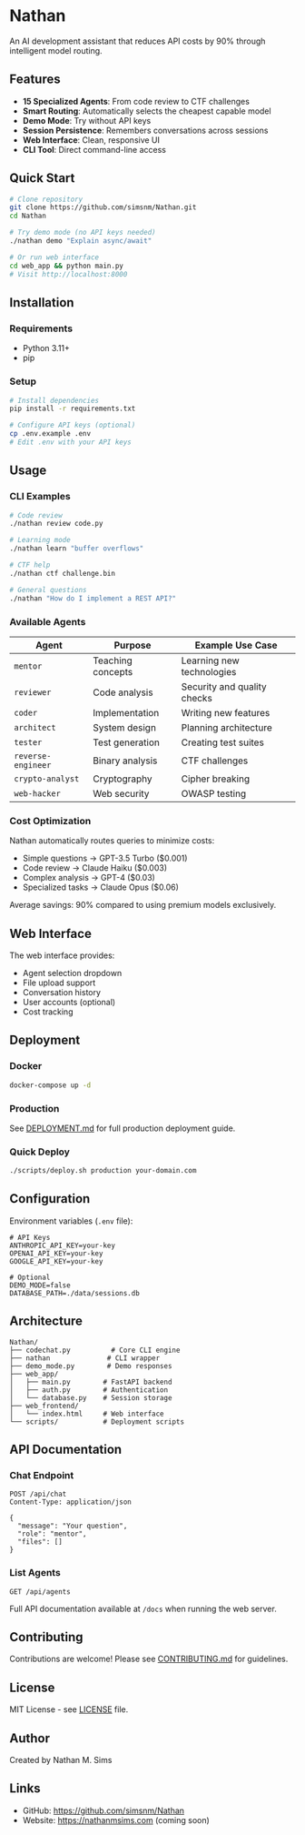 # Nathan

An AI development assistant that reduces API costs by 90% through intelligent model routing.

## Features

- **15 Specialized Agents**: From code review to CTF challenges
- **Smart Routing**: Automatically selects the cheapest capable model
- **Demo Mode**: Try without API keys
- **Session Persistence**: Remembers conversations across sessions
- **Web Interface**: Clean, responsive UI
- **CLI Tool**: Direct command-line access

## Quick Start

```bash
# Clone repository
git clone https://github.com/simsnm/Nathan.git
cd Nathan

# Try demo mode (no API keys needed)
./nathan demo "Explain async/await"

# Or run web interface
cd web_app && python main.py
# Visit http://localhost:8000
```

## Installation

### Requirements
- Python 3.11+
- pip

### Setup
```bash
# Install dependencies
pip install -r requirements.txt

# Configure API keys (optional)
cp .env.example .env
# Edit .env with your API keys
```

## Usage

### CLI Examples
```bash
# Code review
./nathan review code.py

# Learning mode
./nathan learn "buffer overflows"

# CTF help
./nathan ctf challenge.bin

# General questions
./nathan "How do I implement a REST API?"
```

### Available Agents

| Agent | Purpose | Example Use Case |
|-------|---------|-----------------|
| `mentor` | Teaching concepts | Learning new technologies |
| `reviewer` | Code analysis | Security and quality checks |
| `coder` | Implementation | Writing new features |
| `architect` | System design | Planning architecture |
| `tester` | Test generation | Creating test suites |
| `reverse-engineer` | Binary analysis | CTF challenges |
| `crypto-analyst` | Cryptography | Cipher breaking |
| `web-hacker` | Web security | OWASP testing |

### Cost Optimization

Nathan automatically routes queries to minimize costs:

- Simple questions → GPT-3.5 Turbo ($0.001)
- Code review → Claude Haiku ($0.003)
- Complex analysis → GPT-4 ($0.03)
- Specialized tasks → Claude Opus ($0.06)

Average savings: 90% compared to using premium models exclusively.

## Web Interface

The web interface provides:
- Agent selection dropdown
- File upload support
- Conversation history
- User accounts (optional)
- Cost tracking

## Deployment

### Docker
```bash
docker-compose up -d
```

### Production
See [DEPLOYMENT.md](DEPLOYMENT.md) for full production deployment guide.

### Quick Deploy
```bash
./scripts/deploy.sh production your-domain.com
```

## Configuration

Environment variables (`.env` file):

```env
# API Keys
ANTHROPIC_API_KEY=your-key
OPENAI_API_KEY=your-key
GOOGLE_API_KEY=your-key

# Optional
DEMO_MODE=false
DATABASE_PATH=./data/sessions.db
```

## Architecture

```
Nathan/
├── codechat.py          # Core CLI engine
├── nathan              # CLI wrapper
├── demo_mode.py        # Demo responses
├── web_app/           
│   ├── main.py        # FastAPI backend
│   ├── auth.py        # Authentication
│   └── database.py    # Session storage
├── web_frontend/      
│   └── index.html     # Web interface
└── scripts/           # Deployment scripts
```

## API Documentation

### Chat Endpoint
```http
POST /api/chat
Content-Type: application/json

{
  "message": "Your question",
  "role": "mentor",
  "files": []
}
```

### List Agents
```http
GET /api/agents
```

Full API documentation available at `/docs` when running the web server.

## Contributing

Contributions are welcome! Please see [CONTRIBUTING.md](CONTRIBUTING.md) for guidelines.

## License

MIT License - see [LICENSE](LICENSE) file.

## Author

Created by Nathan M. Sims

## Links

- GitHub: https://github.com/simsnm/Nathan
- Website: https://nathanmsims.com (coming soon)
